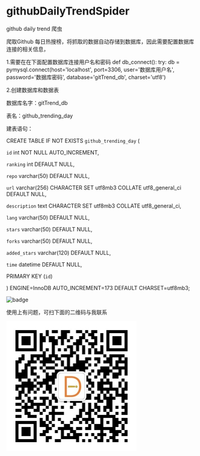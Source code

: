 # githubDailyTrendSpider
github daily trend 爬虫

爬取Github 每日热搜榜，将抓取的数据自动存储到数据库，因此需要配置数据库连接的相关信息，

1.需要在在下面配置数据库连接用户名和密码
def db_connect():
    try:
        db = pymysql.connect(host='localhost', port=3306, user='数据库用户名', password='数据库密码', database='gitTrend_db',
                             charset='utf8')
                             

2.创建数据库和数据表

数据库名字：gitTrend_db

表名：github_trending_day

建表语句：

CREATE TABLE IF NOT EXISTS `github_trending_day` (

  `id` int NOT NULL AUTO_INCREMENT,
  
  `ranking` int DEFAULT NULL,
  
  `repo` varchar(50) DEFAULT NULL,
  
  `url` varchar(256) CHARACTER SET utf8mb3 COLLATE utf8_general_ci DEFAULT NULL,
  
  `description` text CHARACTER SET utf8mb3 COLLATE utf8_general_ci,
  
  `lang` varchar(50) DEFAULT NULL,
  
  `stars` varchar(50) DEFAULT NULL,
  
  `forks` varchar(50) DEFAULT NULL,
  
  `added_stars` varchar(120) DEFAULT NULL,
  
  `time` datetime DEFAULT NULL,
  
  PRIMARY KEY (`id`)
  
) ENGINE=InnoDB AUTO_INCREMENT=173 DEFAULT CHARSET=utf8mb3;



![badge](https://img.shields.io/badge/WeChat-07C160?style=for-the-badge&logo=wechat&logoColor=white)

使用上有问题，可扫下面的二维码与我联系

![image](https://github.com/EricLULU/githubDailyTrendSpider/blob/main/img/wechat.jpg)
